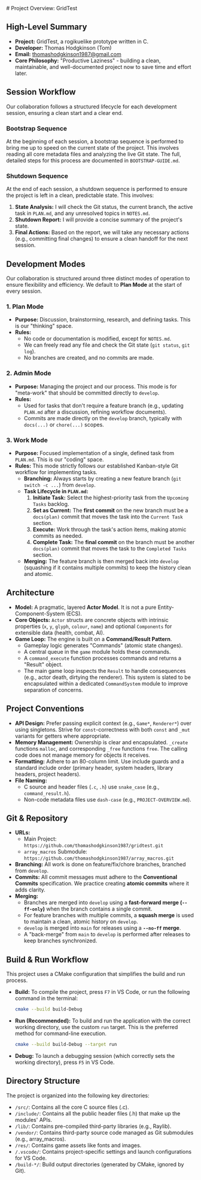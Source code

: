 <overview>
# Project Overview: GridTest

## High-Level Summary

-   **Project:** GridTest, a rogikuelike prototype written in C.
-   **Developer:** Thomas Hodgkinson (Tom)
-   **Email:** thomashodgkinson1987@gmail.com
-   **Core Philosophy:** "Productive Laziness" - building a clean, maintainable, and well-documented project now to save time and effort later.

## Session Workflow

Our collaboration follows a structured lifecycle for each development session, ensuring a clean start and a clear end.

### Bootstrap Sequence
At the beginning of each session, a bootstrap sequence is performed to bring me up to speed on the current state of the project. This involves reading all core metadata files and analyzing the live Git state. The full, detailed steps for this process are documented in `BOOTSTRAP-GUIDE.md`.

### Shutdown Sequence
At the end of each session, a shutdown sequence is performed to ensure the project is left in a clean, predictable state. This involves:
1.  **State Analysis:** I will check the Git status, the current branch, the active task in `PLAN.md`, and any unresolved topics in `NOTES.md`.
2.  **Shutdown Report:** I will provide a concise summary of the project's state.
3.  **Final Actions:** Based on the report, we will take any necessary actions (e.g., committing final changes) to ensure a clean handoff for the next session.

## Development Modes

Our collaboration is structured around three distinct modes of operation to ensure flexibility and efficiency. We default to **Plan Mode** at the start of every session.

### 1. Plan Mode
-   **Purpose:** Discussion, brainstorming, research, and defining tasks. This is our "thinking" space.
-   **Rules:**
    -   No code or documentation is modified, except for `NOTES.md`.
    -   We can freely read any file and check the Git state (`git status`, `git log`).
    -   No branches are created, and no commits are made.

### 2. Admin Mode
-   **Purpose:** Managing the project and our process. This mode is for "meta-work" that should be committed directly to `develop`.
-   **Rules:**
    -   Used for tasks that don't require a feature branch (e.g., updating `PLAN.md` after a discussion, refining workflow documents).
    -   Commits are made directly on the `develop` branch, typically with `docs(...)` or `chore(...)` scopes.

### 3. Work Mode
-   **Purpose:** Focused implementation of a single, defined task from `PLAN.md`. This is our "coding" space.
-   **Rules:** This mode strictly follows our established Kanban-style Git workflow for implementing tasks.
    -   **Branching:** Always starts by creating a new feature branch (`git switch -c ...`) from `develop`.
    -   **Task Lifecycle in `PLAN.md`:**
        1.  **Initiate Task:** Select the highest-priority task from the `Upcoming Tasks` backlog.
        2.  **Set as Current:** The **first commit** on the new branch must be a `docs(plan)` commit that moves the task into the `Current Task` section.
        3.  **Execute:** Work through the task's action items, making atomic commits as needed.
        4.  **Complete Task:** The **final commit** on the branch must be another `docs(plan)` commit that moves the task to the `Completed Tasks` section.
    -   **Merging:** The feature branch is then merged back into `develop` (squashing if it contains multiple commits) to keep the history clean and atomic.

## Architecture

-   **Model:** A pragmatic, layered **Actor Model**. It is not a pure Entity-Component-System (ECS).
-   **Core Objects:** `Actor` structs are concrete objects with intrinsic properties (`x`, `y`, `glyph`, `colour`, `name`) and optional `Components` for extensible data (health, combat, AI).
-   **Game Loop:** The engine is built on a **Command/Result Pattern**.
    -   Gameplay logic generates "Commands" (atomic state changes).
    -   A central queue in the `game` module holds these commands.
    -   A `command_execute` function processes commands and returns a "Result" object.
    -   The main game loop inspects the `Result` to handle consequences (e.g., actor death, dirtying the renderer). This system is slated to be encapsulated within a dedicated `CommandSystem` module to improve separation of concerns.

## Project Conventions

-   **API Design:** Prefer passing explicit context (e.g., `Game*`, `Renderer*`) over using singletons. Strive for `const`-correctness with both `const` and `_mut` variants for getters where appropriate.
-   **Memory Management:** Ownership is clear and encapsulated. `_create` functions `malloc`, and corresponding `_free` functions `free`. The calling code does not manage memory for objects it receives.
-   **Formatting:** Adhere to an 80-column limit. Use include guards and a standard include order (primary header, system headers, library headers, project headers).
-   **File Naming:**
    -   C source and header files (`.c`, `.h`) use `snake_case` (e.g., `command_result.h`).
    -   Non-code metadata files use `dash-case` (e.g., `PROJECT-OVERVIEW.md`).

## Git & Repository

-   **URLs:**
    -   Main Project: `https://github.com/thomashodgkinson1987/gridtest.git`
    -   `array_macros` Submodule: `https://github.com/thomashodgkinson1987/array_macros.git`
-   **Branching:** All work is done on feature/fix/chore branches, branched from `develop`.
-   **Commits:** All commit messages must adhere to the **Conventional Commits** specification. We practice creating **atomic commits** where it adds clarity.
-   **Merging:**
    -   Branches are merged into `develop` using a **fast-forward merge (`--ff-only`)** when the branch contains a single commit.
    -   For feature branches with multiple commits, a **squash merge** is used to maintain a clean, atomic history on `develop`.
    -   `develop` is merged into `main` for releases using a **`--no-ff` merge**.
    -   A "back-merge" from `main` to `develop` is performed after releases to keep branches synchronized.

## Build & Run Workflow

This project uses a CMake configuration that simplifies the build and run process.

-   **Build:** To compile the project, press `F7` in VS Code, or run the following command in the terminal:
    ```bash
    cmake --build build-Debug
    ```
-   **Run (Recommended):** To build and run the application with the correct working directory, use the custom `run` target. This is the preferred method for command-line execution.
    ```bash
    cmake --build build-Debug --target run
    ```
-   **Debug:** To launch a debugging session (which correctly sets the working directory), press `F5` in VS Code.

## Directory Structure

The project is organized into the following key directories:

-   `/src/`: Contains all the core C source files (.c).
-   `/include/`: Contains all the public header files (.h) that make up the modules' APIs.
-   `/lib/`: Contains pre-compiled third-party libraries (e.g., Raylib).
-   `/vendor/`: Contains third-party source code managed as Git submodules (e.g., array_macros).
-   `/res/`: Contains game assets like fonts and images.
-   `/.vscode/`: Contains project-specific settings and launch configurations for VS Code.
-   `/build-*/`: Build output directories (generated by CMake, ignored by Git).
</overview>
